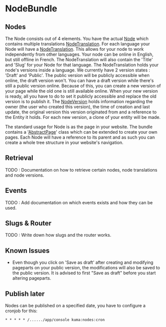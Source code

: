 # NodeBundle

## Nodes

The Node consists out of 4 elements. You have the actual [Node](https://github.com/Kunstmaan/KunstmaanNodeBundle/blob/master/Entity/Node.php) which contains multiple translations [NodeTranslation](https://github.com/Kunstmaan/KunstmaanNodeBundle/blob/master/Entity/NodeTranslation.php).
For each language your Node will have a [NodeTranslation](https://github.com/Kunstmaan/KunstmaanNodeBundle/blob/master/Entity/NodeTranslation.php). This allows for your node to work independently from other languages. Your node can be online in English, but still offline in French. The NodeTranslation will also contain the 'Title' and 'Slug' for your Node for that language.
The NodeTranslation holds your node's versions inside a language. We currently have 2 version states : 'Draft' and 'Public'. The public version will be publicly accessible when online, the draft version won't. You can have a draft version while there's still a public version online. Because of this, you can create a new version of your page while the old one is still available online. When your new version is ready, all you have to do to set it publicly accessible and replace the old version is to publish it.
The [NodeVersion](https://github.com/Kunstmaan/KunstmaanNodeBundle/blob/master/Entity/NodeVersion.php) holds information regarding the owner (the user who created this version), the time of creation and last update, the original version this version originated from and a reference to the Entity it holds. For each new version, a clone of your entity will be made.

The standard usage for Node is as the page in your website. The bundle contains a '[AbstractPage](https://github.com/Kunstmaan/KunstmaanNodeBundle/blob/master/Entity/AbstractPage.php)' class which can be extended to create your own pages. Each Node will have a reference to its parent and as such you can create a whole tree structure in your website's navigation.

## Retrieval

TODO : Documentation on how to retrieve certain nodes, node translations and node versions.

## Events

TODO : Add documentation on which events exists and how they can be used.

## Slugs & Router

TODO : Write down how slugs and the router works.

## Known Issues

* Even though you click on 'Save as draft' after creating and modifying pageparts on your public version, the modifications will also be saved to the public version. It is advised to first "Save as draft" before you start altering pageparts.

## Publish later

Nodes can be published on a specified date, you have to configure a cronjob for this:
```cron
* * * * * /....../app/console kuma:nodes:cron
```
